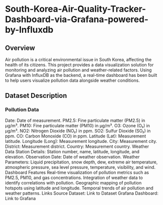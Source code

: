 # South-Korea-Air-Quality-Tracker-Dashboard-via-Grafana-powered-by-Influxdb

## Overview

Air pollution is a critical environmental issue in South Korea, affecting the health of its citizens. This project provides a data visualization solution for monitoring and analyzing air pollution and weather-related factors. Using Grafana with InfluxDB as the backend, a real-time dashboard has been built to help users visualize pollution data alongside weather conditions.

## Dataset Description
 
### Pollution Data 
Date: Date of measurement.
PM2.5: Fine particulate matter (PM2.5) in µg/m³.
PM10: Fine particulate matter (PM10) in µg/m³.
O3: Ozone (O₃) in µg/m³.
NO2: Nitrogen Dioxide (NO₂) in ppm.
SO2: Sulfur Dioxide (SO₂) in ppm.
CO: Carbon Monoxide (CO) in ppm.
Latitude (Lat): Measurement latitude.
Longitude (Long): Measurement longitude.
City: Measurement city.
District: Measurement district.
Country: Measurement country.
Weather Data
Station Details: Station number, name, latitude, longitude, and elevation.
Observation Date: Date of weather observation.
Weather Parameters: Liquid precipitation, snow depth, dew, extreme air temperature, atmospheric pressure, sea level pressure, temperature, visibility, and wind.
Dashboard Features
Real-time visualization of pollution metrics such as PM2.5, PM10, and gas concentrations.
Integration of weather data to identify correlations with pollution.
Geographic mapping of pollution hotspots using latitude and longitude.
Temporal trends of air pollution and weather patterns.
Links
Source Dataset: Link to Dataset
Grafana Dashboard: Link to Grafana
